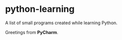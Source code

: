 # python-learning
A list of small programs created while learning Python.

Greetings from **PyCharm**.
